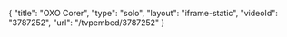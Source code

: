 {
    "title": "OXO Corer",
    "type": "solo",
    "layout": "iframe-static",
    "videoId": "3787252",
    "url": "\/tvpembed\/3787252"
}
